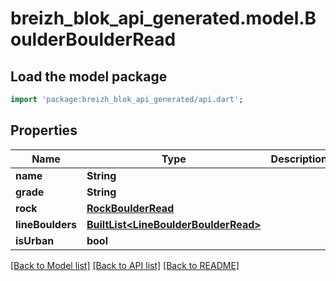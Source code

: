 # breizh_blok_api_generated.model.BoulderBoulderRead

## Load the model package
```dart
import 'package:breizh_blok_api_generated/api.dart';
```

## Properties
Name | Type | Description | Notes
------------ | ------------- | ------------- | -------------
**name** | **String** |  | 
**grade** | **String** |  | [optional] 
**rock** | [**RockBoulderRead**](RockBoulderRead.md) |  | 
**lineBoulders** | [**BuiltList&lt;LineBoulderBoulderRead&gt;**](LineBoulderBoulderRead.md) |  | [optional] 
**isUrban** | **bool** |  | [optional] 

[[Back to Model list]](../README.md#documentation-for-models) [[Back to API list]](../README.md#documentation-for-api-endpoints) [[Back to README]](../README.md)


